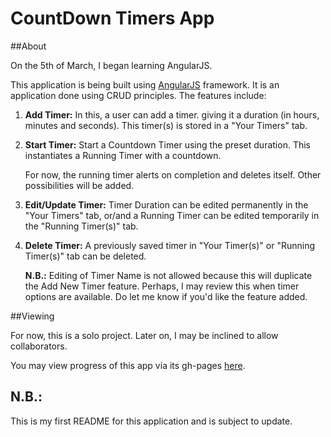 # CountDown Timers App

##About

On the 5th of March, I began learning AngularJS.

This application is being built using [AngularJS](http://angularjs.org) framework.
It is an application done using CRUD principles.
The features include:

1. **Add Timer:** In this, a user can add a timer. giving it a duration (in hours, minutes and seconds). This timer(s) is stored in a "Your Timers" tab.

2. **Start Timer:** Start a Countdown Timer using the preset duration. This instantiates a Running Timer with a countdown. 

	For now, the running timer alerts on completion and deletes itself. Other possibilities will be added. 

3. **Edit/Update Timer:** Timer Duration can be edited permanently in the "Your Timers" tab, or/and a Running Timer can be edited temporarily in the "Running Timer(s)" tab. 

4. **Delete Timer:** A previously saved timer in "Your Timer(s)" or "Running Timer(s)" tab can be deleted.

	**N.B.:** Editing of Timer Name is not allowed because this will duplicate the Add New Timer feature. Perhaps, I may review this when timer options are available. Do let me know if you'd like the feature added.

##Viewing

For now, this is a solo project. Later on, I may be inclined to allow collaborators.

You may view progress of this app via its gh-pages [here](http://andela-tsokari.github.io/timers).

## **N.B.:** 

This is my first README for this application and is subject to update.